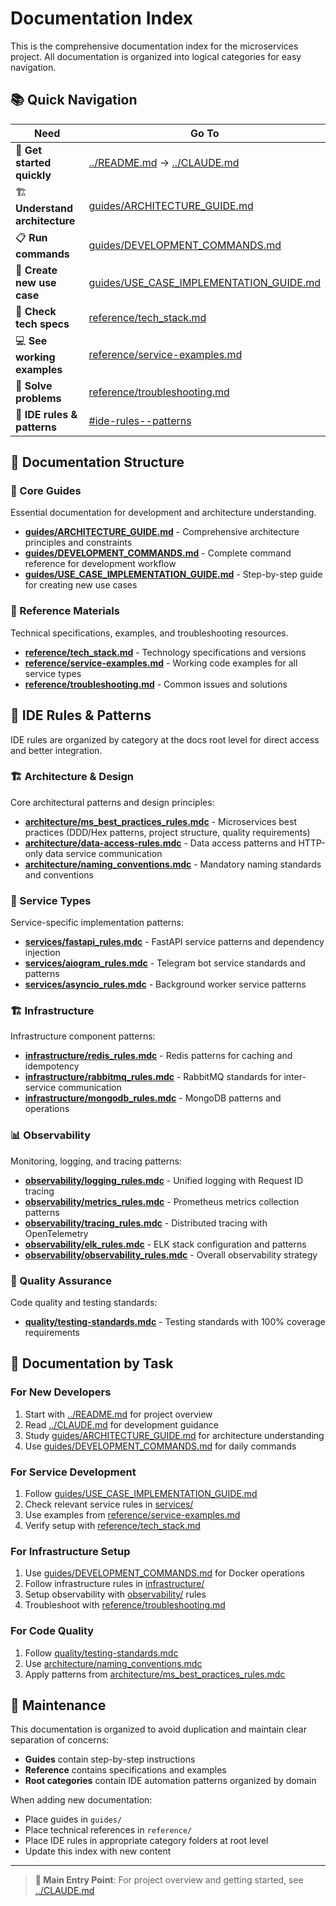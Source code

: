 # Documentation Index

This is the comprehensive documentation index for the microservices project. All documentation is organized into logical categories for easy navigation.

## 📚 Quick Navigation

| Need | Go To |
|------|-------|
| 🏁 **Get started quickly** | [../README.md](../README.md) → [../CLAUDE.md](../CLAUDE.md) |
| 🏗️ **Understand architecture** | [guides/ARCHITECTURE_GUIDE.md](guides/ARCHITECTURE_GUIDE.md) |
| 📋 **Run commands** | [guides/DEVELOPMENT_COMMANDS.md](guides/DEVELOPMENT_COMMANDS.md) |
| 🎯 **Create new use case** | [guides/USE_CASE_IMPLEMENTATION_GUIDE.md](guides/USE_CASE_IMPLEMENTATION_GUIDE.md) |
| 🔧 **Check tech specs** | [reference/tech_stack.md](reference/tech_stack.md) |
| 💻 **See working examples** | [reference/service-examples.md](reference/service-examples.md) |
| 🐛 **Solve problems** | [reference/troubleshooting.md](reference/troubleshooting.md) |
| 🤖 **IDE rules & patterns** | [#ide-rules--patterns](#ide-rules--patterns) |

## 📂 Documentation Structure

### 📖 Core Guides
Essential documentation for development and architecture understanding.

- **[guides/ARCHITECTURE_GUIDE.md](guides/ARCHITECTURE_GUIDE.md)** - Comprehensive architecture principles and constraints
- **[guides/DEVELOPMENT_COMMANDS.md](guides/DEVELOPMENT_COMMANDS.md)** - Complete command reference for development workflow
- **[guides/USE_CASE_IMPLEMENTATION_GUIDE.md](guides/USE_CASE_IMPLEMENTATION_GUIDE.md)** - Step-by-step guide for creating new use cases

### 📑 Reference Materials
Technical specifications, examples, and troubleshooting resources.

- **[reference/tech_stack.md](reference/tech_stack.md)** - Technology specifications and versions
- **[reference/service-examples.md](reference/service-examples.md)** - Working code examples for all service types
- **[reference/troubleshooting.md](reference/troubleshooting.md)** - Common issues and solutions

## 🤖 IDE Rules & Patterns

IDE rules are organized by category at the docs root level for direct access and better integration.

### 🏗️ Architecture & Design
Core architectural patterns and design principles:

- **[architecture/ms_best_practices_rules.mdc](architecture/ms_best_practices_rules.mdc)** - Microservices best practices (DDD/Hex patterns, project structure, quality requirements)
- **[architecture/data-access-rules.mdc](architecture/data-access-rules.mdc)** - Data access patterns and HTTP-only data service communication
- **[architecture/naming_conventions.mdc](architecture/naming_conventions.mdc)** - Mandatory naming standards and conventions

### 🚀 Service Types
Service-specific implementation patterns:

- **[services/fastapi_rules.mdc](services/fastapi_rules.mdc)** - FastAPI service patterns and dependency injection
- **[services/aiogram_rules.mdc](services/aiogram_rules.mdc)** - Telegram bot service standards and patterns
- **[services/asyncio_rules.mdc](services/asyncio_rules.mdc)** - Background worker service patterns

### 🏗️ Infrastructure
Infrastructure component patterns:

- **[infrastructure/redis_rules.mdc](infrastructure/redis_rules.mdc)** - Redis patterns for caching and idempotency
- **[infrastructure/rabbitmq_rules.mdc](infrastructure/rabbitmq_rules.mdc)** - RabbitMQ standards for inter-service communication
- **[infrastructure/mongodb_rules.mdc](infrastructure/mongodb_rules.mdc)** - MongoDB patterns and operations

### 📊 Observability
Monitoring, logging, and tracing patterns:

- **[observability/logging_rules.mdc](observability/logging_rules.mdc)** - Unified logging with Request ID tracing
- **[observability/metrics_rules.mdc](observability/metrics_rules.mdc)** - Prometheus metrics collection patterns
- **[observability/tracing_rules.mdc](observability/tracing_rules.mdc)** - Distributed tracing with OpenTelemetry
- **[observability/elk_rules.mdc](observability/elk_rules.mdc)** - ELK stack configuration and patterns
- **[observability/observability_rules.mdc](observability/observability_rules.mdc)** - Overall observability strategy

### 🧪 Quality Assurance
Code quality and testing standards:

- **[quality/testing-standards.mdc](quality/testing-standards.mdc)** - Testing standards with 100% coverage requirements

## 🎯 Documentation by Task

### For New Developers
1. Start with [../README.md](../README.md) for project overview
2. Read [../CLAUDE.md](../CLAUDE.md) for development guidance
3. Study [guides/ARCHITECTURE_GUIDE.md](guides/ARCHITECTURE_GUIDE.md) for architecture understanding
4. Use [guides/DEVELOPMENT_COMMANDS.md](guides/DEVELOPMENT_COMMANDS.md) for daily commands

### For Service Development
1. Follow [guides/USE_CASE_IMPLEMENTATION_GUIDE.md](guides/USE_CASE_IMPLEMENTATION_GUIDE.md)
2. Check relevant service rules in [services/](services/)
3. Use examples from [reference/service-examples.md](reference/service-examples.md)
4. Verify setup with [reference/tech_stack.md](reference/tech_stack.md)

### For Infrastructure Setup
1. Use [guides/DEVELOPMENT_COMMANDS.md](guides/DEVELOPMENT_COMMANDS.md) for Docker operations
2. Follow infrastructure rules in [infrastructure/](infrastructure/)
3. Setup observability with [observability/](observability/) rules
4. Troubleshoot with [reference/troubleshooting.md](reference/troubleshooting.md)

### For Code Quality
1. Follow [quality/testing-standards.mdc](quality/testing-standards.mdc)
2. Use [architecture/naming_conventions.mdc](architecture/naming_conventions.mdc)
3. Apply patterns from [architecture/ms_best_practices_rules.mdc](architecture/ms_best_practices_rules.mdc)

## 🔄 Maintenance

This documentation is organized to avoid duplication and maintain clear separation of concerns:

- **Guides** contain step-by-step instructions
- **Reference** contains specifications and examples
- **Root categories** contain IDE automation patterns organized by domain

When adding new documentation:
- Place guides in `guides/`
- Place technical references in `reference/`
- Place IDE rules in appropriate category folders at root level
- Update this index with new content

---

> **📖 Main Entry Point**: For project overview and getting started, see [../CLAUDE.md](../CLAUDE.md)